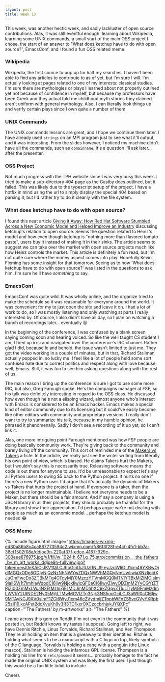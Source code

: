 ```yaml
---
layout: post
title: Week 10
---
```


This week, was another hectic week, and sadly lackluster of open source contributions. Alas, it was still eventful enough: learning about Wikipedia, learning some UNIX commands, a small start of the main OSS project I chose, the start of an answer to "What does ketchup have to do with open source?", EmacsConf, and I found a fun OSS related meme.

### Wikipedia
Wikipedia, the first source to pop up for half my searches. I haven't been able to find any articles to contribute to as of yet, but I'm sure I will. I'm actually looking at pages related to one of my interests: classical studies. I'm sure there are mythologies or plays I learned about not properly outlined yet not because of confidence in myself, but because my professors have been Greek and they actual told me childhood myth stories they claimed aren't uniform with general mythology. Also, I can literally look things up and verify certain plays since I own quite a number of them.

### UNIX Commands
The UNIX commands lessons are great, and I hope we continue them later. I have already used `strings` on an MPI program just to see what it'll output, and it was interesting. From the slides however, I noticed my machine didn't have all the commands, such as `domainname`. It's a question I'll ask later... after the presenter.

### OSS Project
Not much progress with the TPH website since I was very busy this week. I tried to make a sub-directory 404 page as the Gastby docs outlined, but it failed. This was likely due to the typescript setup of the project. I have a hotfix in mind using the url to simply display the special 404 based on parsing it, but I'd rather try to do it cleanly with the file system.

### What does ketchup have to do with open source?
I found this neat article [Giving it Away: How Red Hat Software Stumbled Across a New Economic Model and Helped Improve an Industry](https://quod.lib.umich.edu/j/jep/3336451.0004.304?view=text;rgn=main) discussing ketchup's relation to open source. Seems the question related to Heinz's model and how even though ketchup is "nothing more than flavored tomato paste", users buy it instead of making it in their sinks. The article seems to suggest we can take over the market with open source projects much like how Heinz controls the market. This article is definitely a fun read, but I'm not quite sure where the money aspect comes into play. Hopefully Kevin Fleming has some insight for that tomorrow. Seeing as to how 'What does ketchup have to do with open source?' was listed in the questions to ask him, I'm sure he'll have *something* to say.

### EmacsConf
EmacsConf was quite wild. It was wholly online, and the organize tried to make the schedule so it was reasonable for everyone around the world. It was convenient for my to just open the site and leave it on. I had a lot of work to do, so I was mostly listening and only watching at parts I really interested by. Of course, I also didn't have all day, so I plan on watching a bunch of recordings later... eventually :heart_eyes:

In the beginning of the conference, I was confused by a blank screen saying coming soon and hearing voiced. So like the well taught CS student I am, I fired up irrsi and navigated over the conference's IRC channel. Rather glad I did, because lo and behold, the issue wasn't limited to just me. They got the video working in a couple of minutes, but in that, Richard Stallman actually popped in, so lucky me. I feel like a lot of people held some sort confused hate due to correct politics and respect along with love because, well, Emacs. Still, it was fun to see him asking questions along with the rest of us.

The main reason I bring up the conference is sure I got to use some more IRC, but also, Greg Farough spoke. He's the campaigns manager at FSF, so his talk was definitely interesting in regard to the OSS class. He discussed how even though he's not a elisping wizard, almost anyone who's interact with Emacs is considered to be an Emacs hacker. Emacs makes a special kind of editor community due to its licensing but it could've easily become like other editors with community and proprietary versions. I really don't want to try to summarize his talk, because in my humble opinion, he phrased it phenomenally. Sadly I don't see a recording of it up yet, so I can't link it.

Alas, one more intriguing point Farough mentioned was how FSF people are doing basically community work. They're giving back to the community and barely living off the community. This sort of reminded me of the [Makers vs Takers](https://dri.es/balancing-makers-and-takers-to-scale-and-sustain-open-source) article. In the article, we really just see the writer writing from literally his own point of view, which is biased. He claims Takers hurt the Makers, but I wouldn't say this is necessarily true. Releasing software means the code is out there for anyone to use. It'd be unreasonable to expect let's say all Python users to swing $5 back to the Python project. It hurts no one if there's a new Python user. I'd argue that it's actually the dynamic of Makers vs Takers that hurts the project at hand. If everyone is a taker, then the project is no longer maintainable. I believe not everyone needs to be a Maker, but there should be a fair amount. And if say a company is using a JSON library in all their projects, they should probably be thankful for the library and show their appreciation. I'd perhaps argue we're not dealing with people as much as an economic model... perhaps the ketchup model is needed :joy:

### OSS Meme
{% include figure.html image="https://images-wixmp-ed30a86b8c4ca887773594c2.wixmp.com/f/86f3f28f-e4cf-4fc1-bb7a-38cf1502f08a/ddjoe9n-220af37f-edce-4167-929c-300eee876975.jpg/v1/fill/w_1024,h_671,q_75,strp/commission___the_fathers_by_m_art_works_ddjoe9n-fullview.jpg?token=eyJ0eXAiOiJKV1QiLCJhbGciOiJIUzI1NiJ9.eyJzdWIiOiJ1cm46YXBwOjdlMGQxODg5ODIyNjQzNzNhNWYwZDQxNWVhMGQyNmUwIiwiaXNzIjoidXJuOmFwcDo3ZTBkMTg4OTgyMjY0MzczYTVmMGQ0MTVlYTBkMjZlMCIsIm9iaiI6W1t7ImhlaWdodCI6Ijw9NjcxIiwicGF0aCI6IlwvZlwvODZmM2YyOGYtZTRjZi00ZmMxLWJiN2EtMzhjZjE1MDJmMDhhXC9kZGpvZTluLTIyMGFmMzdmLWVkY2UtNDE2Ny05MjljLTMwMGVlZTg3Njk3NS5qcGciLCJ3aWR0aCI6Ijw9MTAyNCJ9XV0sImF1ZCI6WyJ1cm46c2VydmljZTppbWFnZS5vcGVyYXRpb25zIl19.kcAPet2doXvuKh9v3R3TC1kxrOXCzccbrhjykJYQXPc" caption="'The Fathers' by m-artworks" alt="The Fathers" %}

I came across this gem on Reddit (I'm not even in the community that it was posted in, but Reddit knows my tastes I suppose). Going left to right, we have Dennis Ritchie, Linus Torvalds, Richard Stallman, and Ken Thompson. They're all holding an item that is a giveaway to their identities. Ritchie is holding what seems to be a manuscript with a C logo on top, likely symbolic of the C language. Torvalds is holding a cane with a penguin (the Linux mascot). Stallman is holding the infamous GPL license. Thompson is a holding his line from `/etc/passwd` it seems... probably homage to the fact he made the original UNIX system and was likely the first user. I just though this would be a fun little tidbit to include.

Cheers
